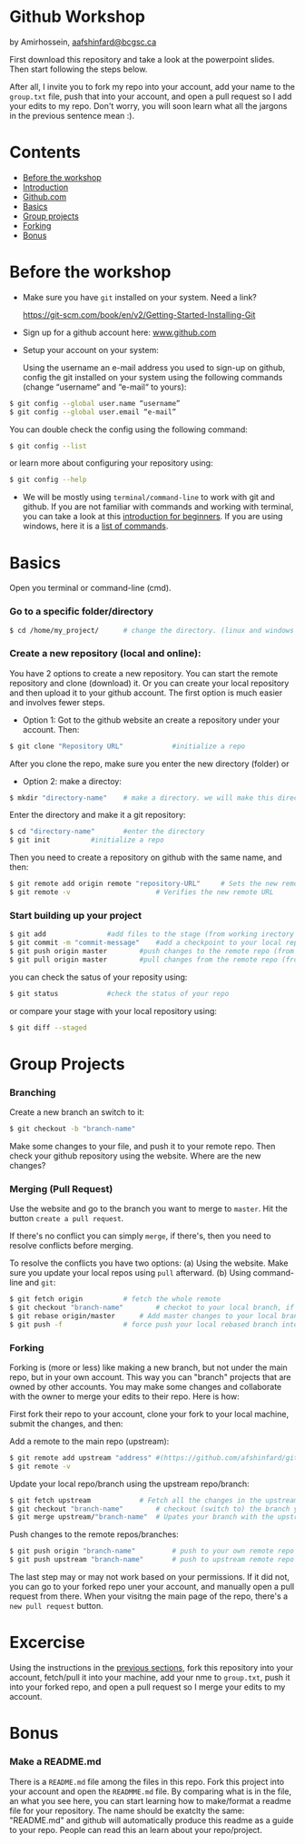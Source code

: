 Github Workshop
=====================
by Amirhossein, aafshinfard@bcgsc.ca

First download this repository and take a look at the powerpoint slides. Then start following the steps below.

After all, I invite you to fork my repo into your account, add your name to the `group.txt` file, push that into your account, and open a pull request so I add your edits to my repo. Don't worry, you will soon learn what all the jargons in the previous sentence mean :).

Contents
========

* [Before the workshop](#before-the-workshop)
* [Introduction](#introduction)
* [Github.com](#Github.com)
* [Basics](#basics)
* [Group projects](#group-projects)
* [Forking](#forking)
* [Bonus](#bonus)


Before the workshop
==============
* Make sure you have `git` installed on your system. Need a link?

	https://git-scm.com/book/en/v2/Getting-Started-Installing-Git

* Sign up for a github account here: www.github.com
* Setup your account on your system:
    
    Using the username an e-mail address you used to sign-up on github, config the git installed on your system using the following commands (change “username“ and “e-mail“ to yours):
```bash
$ git config --global user.name “username”
$ git config --global user.email “e-mail”

```
You can double check the config using the following command:
```bash
$ git config --list
```
or learn more about configuring your repository using:
```bash
$ git config --help
```

* We will be mostly using `terminal/command-line` to work with git and github. If you are not familiar with commands and working with terminal, you can take a look at this [introduction for beginners](https://ubuntu.com/tutorials/command-line-for-beginners#1-overview). If you are using windows, here it is a [list of commands](https://www.thomas-krenn.com/en/wiki/Cmd_commands_under_Windows).



Basics
======


Open you terminal or command-line (cmd).
### Go to a specific folder/directory
```bash
$ cd /home/my_project/ 		# change the directory. (linux and windows (and mac?))
```

### Create a new repository (local and online):

You have 2 options to create a new repository. You can start the remote repository and clone (download) it. Or you can create your local repository and then upload it to your github account. The first option is much easier and involves fewer steps.

* Option 1:
Got to the github website an create a repository under your account. Then:
```bash
$ git clone "Repository URL" 			#initialize a repo
```
After you clone the repo, make sure you enter the new directory (folder)
or
* Option 2:
make a directoy:
```bash
$ mkdir "directory-name"	# make a directory. we will make this directory a reposiory next
```
Enter the directory and make it a git repository:
```bash
$ cd "directory-name"		#enter the directory 
$ git init 			#initialize a repo
```
Then you need to create a repository on github with the same name, and then:
```bash
$ git remote add origin remote "repository-URL"		# Sets the new remote
$ git remote -v						# Verifies the new remote URL
```

### Start building up your project

```bash
$ git add				#add files to the stage (from working irectory to staging area)
$ git commit -m "commit-message"	#add a checkpoint to your local repo (from staging area to local repo)
$ git push origin master		#push changes to the remote repo (from local repo to remote repo)
$ git pull origin master		#pull changes from the remote repo (from remote repo to local repo)
```
you can check the satus of your reposity using:
```bash
$ git status			#check the status of your repo
```
or compare your stage with your local repository using:
```bash
$ git diff --staged
```

Group Projects
==============


### Branching
Create a new branch an switch to it:
```bash
$ git checkout -b "branch-name"
```
Make some changes to your file, and push it to your remote repo. Then check your github repository using the website. Where are the new changes?

### Merging (Pull Request)
Use the website and go to the branch you want to merge to `master`. Hit the button `create a pull request`.

If there's no conflict you can simply `merge`, if there's, then you need to resolve conflicts before merging. 

To resolve the conflicts you have two options:
(a) Using the website. Make sure you update your local repos using `pull` afterward.
(b) Using command-line and `git`:

```bash
$ git fetch origin	 		# fetch the whole remote
$ git checkout "branch-name"		# checkot to your local branch, if you're not
$ git rebase origin/master		# Add master changes to your local branch
$ git push -f 				# force push your local rebased branch into your remote branch
```

### Forking
Forking is (more or less) like making a new branch, but not under the main repo, but in your own account. This way you can "branch" projects that are owned by other accounts. You may make some changes and collaborate with the owner to merge your edits to their repo. Here is how:

First fork their repo to your account, clone your fork to your local machine, submit the changes, and then:

Add a remote to the main repo (upstream):
```bash
$ git remote add upstream "address"	#(https://github.com/afshinfard/github_workshop.git)
$ git remote -v
```

Update your local repo/branch using the upstream repo/branch:
```bash
$ git fetch upstream 			# Fetch all the changes in the upstream repo
$ git checkout "branch-name"		# checkout (switch to) the branch you want to merge
$ git merge upstream/"branch-name"	# Upates your branch with the upstream repo/branch
```

Push changes to the remote repos/branches:
```bash
$ git push origin "branch-name"			# push to your own remote repo
$ git push upstream "branch-name"		# push to upstream remote repo
```
The last step may or may not work based on your permissions. If it did not, you can go to your forked repo uner your account, and manually open a pull request from there. When your visitng the main page of the repo, there's a `new pull request` button.

Excercise
==============
Using the instructions in the [previous sections](forking), fork this repository into your account, fetch/pull it into your machine, add your nme to `group.txt`, push it into your forked repo, and open a pull request so I merge your edits to my account.

Bonus
==============

### Make a README.md
There is a `README.md` file among the files in this repo. Fork this project into your account and open the `READMME.md` file. By comparing what is in the file, an what you see here, you can start learning how to make/format a readme file for your repository. The name should be exatclty the same: "README.md" and github will automatically produce this readme as a guide to your repo. People can read this an learn about your repo/project.



